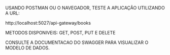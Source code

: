 USANDO POSTMAN OU O NAVEGADOR, TESTE A APLICAÇÃO UTILIZANDO A URL:

http://localhost:5027/api-gateway/books

METODOS DISPONIVEIS: GET, POST, PUT E DELETE

CONSULTE A DOCUMENTACAO DO SWAGGER PARA VISUALIZAR O MODELO DE DADOS.
